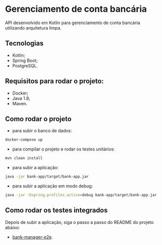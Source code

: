 # Gerenciamento de conta bancária

API desenvolvido em Kotlin para gerenciamento de conta bancária utilizando arquitetura limpa.

## Tecnologias

- Kotlin;
- Spring Boot;
- PostgreSQL.

## Requisitos para rodar o projeto:

- Docker;
- Java 1.8;
- Maven.

## Como rodar o projeto

- para subir o banco de dados:

```sh
docker-compose up
```

- para compilar o projeto e rodar os testes unitários:

```sh
mvn clean install
```

- para subir a aplicação:

```sh
java -jar bank-app/target/bank-app.jar
```

- para subir a aplicação em modo debug:

```sh
java -jar -Dspring.profiles.active=debug bank-app/target/bank-app.jar
```

## Como rodar os testes integrados

Depois de subir a aplicação, siga o passo a passo do README do projeto abaixo:

- [bank-manager-e2e](https://github.com/brunoroger/bank-manager-e2e).
